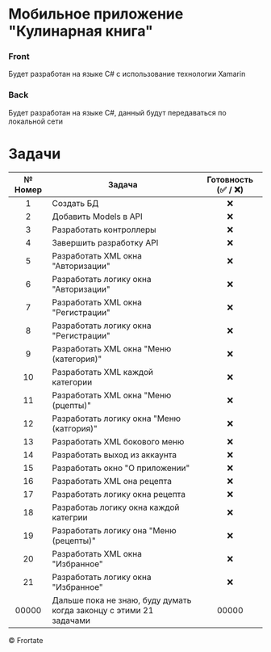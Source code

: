 # Мобильное приложение "Кулинарная книга"
### Front 
Будет разработан на языке C# с использование технологии Xamarin

### Back 
Будет разработан на языке C#, данный будут передаваться по локальной сети


# Задачи

№ Номер       | Задача                                            | Готовность (:white_check_mark: / :x:)
:-----------: | ------------------------------------------------- | :------------:
1             | Создать БД                                        | :x:
2             | Добавить Models в API                             | :x:
3             | Разработать контроллеры                           | :x:
4             | Завершить разработку API                          | :x:
5             | Разработать XML окна "Авторизации"                | :x:
6             | Разработать логику окна "Авторизации"             | :x:
7             | Разработать XML окна "Регистрации"                | :x:
8             | Разработать логику окна "Регистрации"             | :x:
9             | Разработать XML окна "Меню (категория)"           | :x:
10            | Разработать XML каждой категории                  | :x:
11            | Разработать XML окна "Меню (рцепты)"              | :x:
12            | Разработать логику окна "Меню (катгория)"         | :x:
13            | Разработать XML бокового меню                     | :x:
14            | Разработать выход из аккаунта                     | :x:
15            | Разработать окно "О приложении"                   | :x:
16            | Разработать XML она рецепта                       | :x:
17            | Разработать логику окна рецепта                   | :x:
18            | Разработаь логику окна каждой категрии            | :x:
19            | Разработать логику она "Меню (рецепты)"           | :x:
20            | Разработать XML окна "Избранное"                  | :x:
21            | Разработать логику окна "Избранное"               | :x:
00000         | Дальше пока не знаю, буду думать когда законцу с этими 21 задачами | 00000

   

&copy; Frortate
